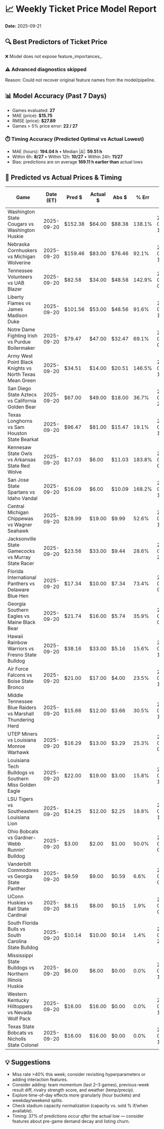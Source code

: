# 📈 Weekly Ticket Price Model Report
**Date:** 2025-09-21

## 🔍 Best Predictors of Ticket Price

❌ Model does not expose feature_importances_.

### ⚠️ Advanced diagnostics skipped
Reason: Could not recover original feature names from the model/pipeline.

## 📊 Model Accuracy (Past 7 Days)

- Games evaluated: **27**
- MAE (price): **$15.75**
- RMSE (price): **$27.89**
- Games > 5% price error: **22 / 27**

### ⏱️ Timing Accuracy (Predicted Optimal vs Actual Lowest)
- MAE (hours): **194.04 h**  •  Median |Δ|: **59.51 h**
- Within 6h: **8/27**  •  Within 12h: **10/27**  •  Within 24h: **11/27**
- Bias: predictions are on average **169.11 h earlier than** actual lows

## 🎯 Predicted vs Actual Prices & Timing

| Game | Date (ET) | Pred $ | Actual $ | Abs $ | % Err | Pred Opt (ET) | Actual Low (ET) | Abs Δ (h) |
|------|--------------------|--------|----------|-------|-------|----------------------|-------------------------|-----------|
| Washington State Cougars vs Washington Huskie | 2025-09-20 | $152.38 | $64.00 | $88.38 | 138.1% | 2025-09-14 14:00 | 2025-09-19 18:00 | 124.00 |
| Nebraska Cornhuskers vs Michigan Wolverine | 2025-09-20 | $159.46 | $83.00 | $76.46 | 92.1% | 2025-08-31 12:00 | 2025-09-19 18:00 | 462.00 |
| Tennessee Volunteers vs UAB Blazer | 2025-09-20 | $82.58 | $34.00 | $48.58 | 142.9% | 2025-09-20 07:00 | 2025-09-20 06:00 | 1.00 |
| Liberty Flames vs James Madison Duke | 2025-09-20 | $101.56 | $53.00 | $48.56 | 91.6% | 2025-08-27 16:00 | 2025-09-20 12:00 | 572.00 |
| Notre Dame Fighting Irish vs Purdue Boilermaker | 2025-09-20 | $79.47 | $47.00 | $32.47 | 69.1% | 2025-09-20 09:00 | 2025-09-20 12:00 | 3.00 |
| Army West Point Black Knights vs North Texas Mean Green | 2025-09-20 | $34.51 | $14.00 | $20.51 | 146.5% | 2025-09-20 10:00 | 2025-09-20 06:00 | 4.00 |
| San Diego State Aztecs vs California Golden Bear | 2025-09-20 | $67.00 | $49.00 | $18.00 | 36.7% | 2025-08-28 21:00 | 2025-09-18 18:00 | 501.00 |
| Texas Longhorns vs Sam Houston State Bearkat | 2025-09-20 | $96.47 | $81.00 | $15.47 | 19.1% | 2025-08-30 19:00 | 2025-09-18 00:00 | 437.00 |
| Kennesaw State Owls vs Arkansas State Red Wolve | 2025-09-20 | $17.03 | $6.00 | $11.03 | 183.8% | 2025-09-08 00:00 | 2025-09-19 18:00 | 282.00 |
| San Jose State Spartans vs Idaho Vandal | 2025-09-20 | $16.09 | $6.00 | $10.09 | 168.2% | 2025-09-20 11:00 | 2025-09-19 18:00 | 17.00 |
| Central Michigan Chippewas vs Wagner Seahawk | 2025-09-20 | $28.99 | $19.00 | $9.99 | 52.6% | 2025-08-29 11:00 | 2025-09-20 12:00 | 529.00 |
| Jacksonville State Gamecocks vs Murray State Racer | 2025-09-20 | $23.56 | $33.00 | $9.44 | 28.6% | 2025-09-15 23:00 | 2025-09-09 18:00 | 149.00 |
| Florida International Panthers vs Delaware Blue Hen | 2025-09-20 | $17.34 | $10.00 | $7.34 | 73.4% | 2025-08-22 03:00 | 2025-09-20 12:00 | 705.00 |
| Georgia Southern Eagles vs Maine Black Bear | 2025-09-20 | $21.74 | $16.00 | $5.74 | 35.9% | 2025-08-22 03:00 | 2025-09-20 18:00 | 711.00 |
| Hawaii Rainbow Warriors vs Fresno State Bulldog | 2025-09-20 | $38.16 | $33.00 | $5.16 | 15.6% | 2025-09-20 17:00 | 2025-09-15 16:30 | 120.49 |
| Air Force Falcons vs Boise State Bronco | 2025-09-20 | $21.00 | $17.00 | $4.00 | 23.5% | 2025-09-03 18:00 | 2025-09-17 12:00 | 330.00 |
| Middle Tennessee Blue Raiders vs Marshall Thundering Herd | 2025-09-20 | $15.66 | $12.00 | $3.66 | 30.5% | 2025-09-18 16:00 | 2025-09-19 18:00 | 26.00 |
| UTEP Miners vs Louisiana Monroe Warhawk | 2025-09-20 | $16.29 | $13.00 | $3.29 | 25.3% | 2025-09-12 08:00 | 2025-09-18 18:00 | 154.00 |
| Louisiana Tech Bulldogs vs Southern Miss Golden Eagle | 2025-09-20 | $22.00 | $19.00 | $3.00 | 15.8% | 2025-09-20 15:00 | 2025-09-20 06:00 | 9.00 |
| LSU Tigers vs Southeastern Louisiana Lion | 2025-09-20 | $14.25 | $12.00 | $2.25 | 18.8% | 2025-08-29 14:00 | 2025-08-29 12:00 | 2.00 |
| Ohio Bobcats vs Gardner-Webb Runnin' Bulldog | 2025-09-20 | $3.00 | $2.00 | $1.00 | 50.0% | 2025-09-13 05:00 | 2025-09-15 16:30 | 59.51 |
| Vanderbilt Commodores vs Georgia State Panther | 2025-09-20 | $9.59 | $9.00 | $0.59 | 6.6% | 2025-09-10 00:00 | 2025-09-10 00:00 | 0.00 |
| UConn Huskies vs Ball State Cardinal | 2025-09-20 | $8.15 | $8.00 | $0.15 | 1.9% | 2025-08-29 03:00 | 2025-08-29 00:00 | 3.00 |
| South Florida Bulls vs South Carolina State Bulldog | 2025-09-20 | $10.14 | $10.00 | $0.14 | 1.4% | 2025-08-27 23:00 | 2025-08-28 06:00 | 7.00 |
| Mississippi State Bulldogs vs Northern Illinois Huskie | 2025-09-20 | $6.00 | $6.00 | $0.00 | 0.0% | 2025-09-02 14:00 | 2025-09-01 12:00 | 26.00 |
| Western Kentucky Hilltoppers vs Nevada Wolf Pack | 2025-09-20 | $16.00 | $16.00 | $0.00 | 0.0% | 2025-09-20 17:00 | 2025-09-20 12:00 | 5.00 |
| Texas State Bobcats vs Nicholls State Colonel | 2025-09-20 | $16.00 | $16.00 | $0.00 | 0.0% | 2025-09-07 18:00 | 2025-09-07 18:00 | 0.00 |

## 💡 Suggestions
- Miss rate >40% this week; consider revisiting hyperparameters or adding interaction features.
- Consider adding: team momentum (last 2–3 games), previous-week result diff, rivalry strength score, and weather (temp/precip).
- Explore time-of-day effects more granularly (hour buckets) and weekday/weekend splits.
- Check stadium capacity normalization (capacity vs. sold % if/when available).
- Timing: 37% of predictions occur *after* the actual low — consider features about pre-game demand decay and listing churn.